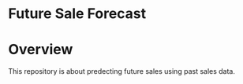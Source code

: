 # Future Sale Forecast


# Overview
This repository is about predecting future sales using past sales data.

